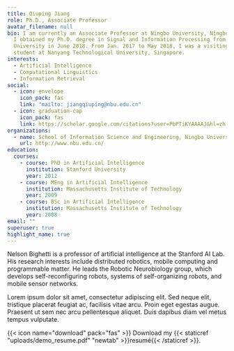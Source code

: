 ```yaml
---
title: Qiuping Jiang
role: Ph.D., Associate Professor
avatar_filename: null
bio: I am currently an Associate Professor at Ningbo University, Ningbo, China.
  I obtained my Ph.D. degree in Signal and Information Processing from Ningbo
  University in June 2018. From Jan. 2017 to May 2018, I was a visiting Ph.D.
  student at Nanyang Technological University, Singapore.
interests:
  - Artificial Intelligence
  - Computational Linguistics
  - Information Retrieval
social:
  - icon: envelope
    icon_pack: fas
    link: "mailto: jiangqiuping@nbu.edu.cn"
  - icon: graduation-cap
    icon_pack: fas
    link: https://scholar.google.com/citations?user=PbPTiKYAAAAJ&hl=zh-CN
organizations:
  - name: School of Information Science and Engineering, Ningbo University
    url: http://www.nbu.edu.cn/
education:
  courses:
    - course: PhD in Artificial Intelligence
      institution: Stanford University
      year: 2012
    - course: MEng in Artificial Intelligence
      institution: Massachusetts Institute of Technology
      year: 2009
    - course: BSc in Artificial Intelligence
      institution: Massachusetts Institute of Technology
      year: 2008
email: ""
superuser: true
highlight_name: true
---
```


Nelson Bighetti is a professor of artificial intelligence at the Stanford AI Lab. His research interests include distributed robotics, mobile computing and programmable matter. He leads the Robotic Neurobiology group, which develops self-reconfiguring robots, systems of self-organizing robots, and mobile sensor networks.

Lorem ipsum dolor sit amet, consectetur adipiscing elit. Sed neque elit, tristique placerat feugiat ac, facilisis vitae arcu. Proin eget egestas augue. Praesent ut sem nec arcu pellentesque aliquet. Duis dapibus diam vel metus tempus vulputate.

{{< icon name="download" pack="fas" >}} Download my {{< staticref "uploads/demo_resume.pdf" "newtab" >}}resumé{{< /staticref >}}.
